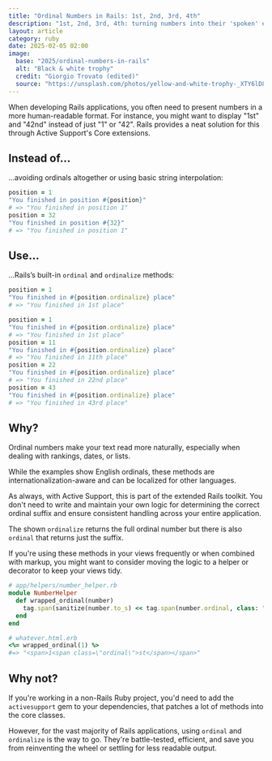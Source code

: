 ```yaml
---
title: "Ordinal Numbers in Rails: 1st, 2nd, 3rd, 4th"
description: "1st, 2nd, 3rd, 4th: turning numbers into their 'spoken' equivalents with ActiveSupport"
layout: article
category: ruby
date: 2025-02-05 02:00
image:
  base: "2025/ordinal-numbers-in-rails"
  alt: "Black & white trophy"
  credit: "Giorgio Trovato (edited)"
  source: "https://unsplash.com/photos/yellow-and-white-trophy-_XTY6lD8jgM"
---
```


When developing Rails applications, you often need to present numbers in a more human-readable format. For instance, you might want to display "1st" and "42nd" instead of just "1" or "42". Rails provides a neat solution for this through Active Support's Core extensions.

## Instead of…

...avoiding ordinals altogether or using basic string interpolation:

```ruby
position = 1
"You finished in position #{position}"
# => "You finished in position 1"
position = 32
"You finished in position #{32}"
# => "You finished in position 1"
```

## Use…

...Rails’s built-in `ordinal` and `ordinalize` methods:

```ruby
position = 1
"You finished in #{position.ordinalize} place"
# => "You finished in 1st place"

position = 1
"You finished in #{position.ordinalize} place"
# => "You finished in 1st place"
position = 11
"You finished in #{position.ordinalize} place"
# => "You finished in 11th place"
position = 22
"You finished in #{position.ordinalize} place"
# => "You finished in 22nd place"
position = 43
"You finished in #{position.ordinalize} place"
# => "You finished in 43rd place"
```

## Why?

Ordinal numbers make your text read more naturally, especially when dealing with rankings, dates, or lists.

While the examples show English ordinals, these methods are internationalization-aware and can be localized for other languages.

As always, with Active Support, this is part of the extended Rails toolkit. You don't need to write and maintain your own logic for determining the correct ordinal suffix and ensure consistent handling across your entire application.

The shown `ordinalize` returns the full ordinal number but there is also `ordinal` that returns just the suffix.

If you're using these methods in your views frequently or when combined with markup, you might want to consider moving the logic to a helper or decorator to keep your views tidy.

```ruby
# app/helpers/number_helper.rb
module NumberHelper
  def wrapped_ordinal(number)
    tag.span(sanitize(number.to_s) << tag.span(number.ordinal, class: "ordinal"))
  end
end

# whatever.html.erb
<%= wrapped_ordinal(1) %>
#=> "<span>1<span class=\"ordinal\">st</span></span>"
```

## Why not?

If you're working in a non-Rails Ruby project, you'd need to add the `activesupport` gem to your dependencies, that patches a lot of methods into the core classes.

However, for the vast majority of Rails applications, using `ordinal` and `ordinalize` is the way to go. They're battle-tested, efficient, and save you from reinventing the wheel or settling for less readable output.
